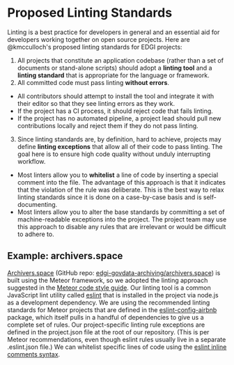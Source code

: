 # Proposed Linting Standards

Linting is a best practice for developers in general and an essential aid for developers working together on open source projects. Here are @kmcculloch's proposed linting standards for EDGI projects:

1. All projects that constitute an application codebase (rather than a set of documents or stand-alone scripts) should adopt a **linting tool** and a **linting standard** that is appropriate for the language or framework.
2. All committed code must pass linting **without errors**.
  * All contributors should attempt to install the tool and integrate it with their editor so that they see linting errors as they work.
  * If the project has a CI process, it should reject code that fails linting.
  * If the project has no automated pipeline, a project lead should pull new contributions locally and reject them if they do not pass linting.
3. Since linting standards are, by definition, hard to achieve, projects may define **linting exceptions** that allow all of their code to pass linting. The goal here is to ensure high code quality without unduly interrupting workflow.
  * Most linters allow you to **whitelist** a line of code by inserting a special comment into the file. The advantage of this approach is that it indicates that the violation of the rule was deliberate. This is the best way to relax linting standards since it is done on a case-by-case basis and is self-documenting.
  * Most linters allow you to alter the base standards by committing a set of machine-readable exceptions into the project. The project team may use this approach to disable any rules that are irrelevant or would be difficult to adhere to.

## Example: archivers.space

[Archivers.space](https://www.archivers.space/) (GitHub repo: [edgi-govdata-archiving/archivers.space](https://github.com/edgi-govdata-archiving/archivers.space)) is built using the Meteor framework, so we adopted the linting approach suggested in the [Meteor code style guide](https://guide.meteor.com/code-style.html). Our linting tool is a common JavaScript lint utility called [eslint](http://eslint.org/) that is installed in the project via node.js as a development dependency. We are using the recommended linting standards for Meteor projects that are defined in the [eslint-config-airbnb](https://github.com/airbnb/javascript/tree/master/packages/eslint-config-airbnb) package, which itself pulls in a handful of dependencies to give us a complete set of rules. Our project-specific linting rule exceptions are defined in the project.json file at the root of our repository. (This is per Meteor recommendations, even though eslint rules usually live in a separate .eslint.json file.) We can whitelist specific lines of code using the [eslint inline comments syntax](http://eslint.org/docs/user-guide/configuring#disabling-rules-with-inline-comments).
